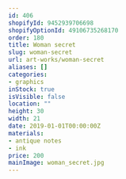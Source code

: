 ```yaml
---
id: 406
shopifyId: 9452939706698
shopifyOptionId: 49106735268170
order: 180
title: Woman secret
slug: woman-secret
url: art-works/woman-secret
aliases: []
categories:
- graphics
inStock: true
isVisible: false
location: ""
height: 30
width: 21
date: 2019-01-01T00:00:00Z
materials:
- antique notes
- ink
price: 200
mainImage: woman_secret.jpg
---
```

